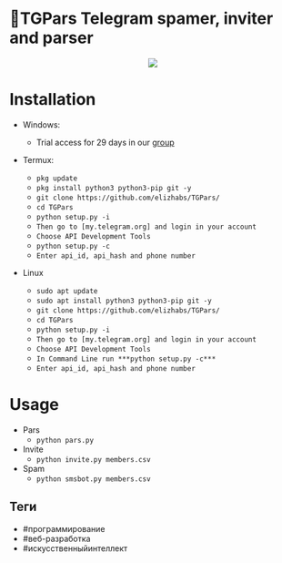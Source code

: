 🧾TGPars
Telegram spamer, inviter and parser
===================================
<p align="center">
  <img src="https://i.imgur.com/pKU0iO2.png">
</p>

# Installation
* Windows:
  * Trial access for 29 days in our [group](https://t.me/Web3Team_bot)
  
* Termux:
  * `pkg update`
  * `pkg install python3 python3-pip git -y`
  * `git clone https://github.com/elizhabs/TGPars/`
  * `cd TGPars`
  * `python setup.py -i`
  * `Then go to [my.telegram.org] and login in your account`
  * `Choose API Development Tools`
  * `python setup.py -c`
  * `Enter api_id, api_hash and phone number`
* Linux
  * `sudo apt update`
  * `sudo apt install python3 python3-pip git -y`
  * `git clone https://github.com/elizhabs/TGPars/`
  * `cd TGPars`
  * `python setup.py -i`
  * `Then go to [my.telegram.org] and login in your account`
  * `Choose API Development Tools`
  * `In Command Line run ***python setup.py -c***`
  * `Enter api_id, api_hash and phone number`

# Usage
* Pars
  * `python pars.py`
* Invite
  * `python invite.py members.csv`
* Spam
  * `python smsbot.py members.csv`

## Теги
- #программирование
- #веб-разработка
- #искусственныйинтеллект

